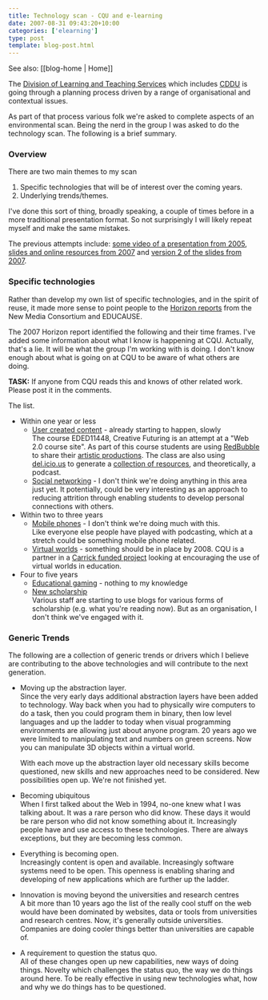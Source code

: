 ```yaml
---
title: Technology scan - CQU and e-learning
date: 2007-08-31 09:43:20+10:00
categories: ['elearning']
type: post
template: blog-post.html
---
```


See also: [[blog-home | Home]]

The [Division of Learning and Teaching Services](http://dtls.cqu.edu.au/) which includes [CDDU](http://cddu.cqu.edu.au/) is going through a planning process driven by a range of organisational and contextual issues.

As part of that process various folk we're asked to complete aspects of an environmental scan. Being the nerd in the group I was asked to do the technology scan. The following is a brief summary.

### Overview

There are two main themes to my scan

1. Specific technologies that will be of interest over the coming years.
2. Underlying trends/themes.

I've done this sort of thing, broadly speaking, a couple of times before in a more traditional presentation format. So not surprisingly I will likely repeat myself and make the same mistakes.

The previous attempts include: [some video of a presentation from 2005](http://cq-pan.cqu.edu.au/david-jones/Publications/Presentations/Future_Drivers/), [slides and online resources from 2007](http://eros.cqu.edu.au/index.php/PossibleFutures) and [version 2 of the slides from 2007](http://cq-pan.cqu.edu.au/david-jones/Publications/Presentations/PossibleFuturesII/).

### Specific technologies

Rather than develop my own list of specific technologies, and in the spirit of reuse, it made more sense to point people to the [Horizon reports](http://www.nmc.org/horizon/) from the New Media Consortium and EDUCAUSE.

The 2007 Horizon report identified the following and their time frames. I've added some information about what I know is happening at CQU. Actually, that's a lie. It will be what the group I'm working with is doing. I don't know enough about what is going on at CQU to be aware of what others are doing.

**TASK:** If anyone from CQU reads this and knows of other related work. Please post it in the comments.

The list.

- Within one year or less
    - [User created content](http://www.nmc.org/horizon/2007/user-created-content) - already starting to happen, slowly  
        The course EDED11448, Creative Futuring is an attempt at a "Web 2.0 course site". As part of this course students are using [RedBubble](http://www.redbubble.com/) to share their [artistic productions](http://webfuse.cqu.edu.au/Courses/EDED11448/Portfolio/). The class are also using [del.icio.us](http://del.icio.us) to generate a [collection of resources](http://webfuse.cqu.edu.au/Courses/EDED11448/Resources/), and theoretically, a podcast.
    - [Social networking](http://www.nmc.org/horizon/2007/social-networking) - I don't think we're doing anything in this area just yet. It potentially, could be very interesting as an approach to reducing attrition through enabling students to develop personal connections with others.
- Within two to three years
    - [Mobile phones](http://www.nmc.org/horizonproject/2007/mobile-phones) - I don't think we're doing much with this.  
        Like everyone else people have played with podcasting, which at a stretch could be something mobile phone related.
    - [Virtual worlds](http://www.nmc.org/horizonproject/2007/virtual-worlds) - something should be in place by 2008. 
        CQU is a partner in a [Carrick funded project](http://cddu.cqu.edu.au/index.php/Web3D_Exchange_Project) looking at encouraging the use of virtual worlds in education.
- Four to five years
    - [Educational gaming](http://www.nmc.org/horizonproject/2007/massively-multiplayer-educational-gaming) - nothing to my knowledge
    - [New scholarship](http://www.nmc.org/horizonproject/2007/new-scholarship)  
        Various staff are starting to use blogs for various forms of scholarship (e.g. what you're reading now). But as an organisation, I don't think we've engaged with it.

### Generic Trends

The following are a collection of generic trends or drivers which I believe are contributing to the above technologies and will contribute to the next generation.

- Moving up the abstraction layer.  
    Since the very early days additional abstraction layers have been added to technology. Way back when you had to physically wire computers to do a task, then you could program them in binary, then low level languages and up the ladder to today when visual programming environments are allowing just about anyone program. 20 years ago we were limited to manipulating text and numbers on green screens. Now you can manipulate 3D objects within a virtual world.
    
    With each move up the abstraction layer old necessary skills become questioned, new skills and new approaches need to be considered. New possibilities open up. We're not finished yet.
    
- Becoming ubiquitous  
    When I first talked about the Web in 1994, no-one knew what I was talking about. It was a rare person who did know. These days it would be rare person who did not know something about it. Increasingly people have and use access to these technologies. There are always exceptions, but they are becoming less common.
- Everything is becoming open.  
    Increasingly content is open and available. Increasingly software systems need to be open. This openness is enabling sharing and developing of new applications which are further up the ladder.
- Innovation is moving beyond the universities and research centres  
    A bit more than 10 years ago the list of the really cool stuff on the web would have been dominated by websites, data or tools from universities and research centres. Now, it's generally outside universities. Companies are doing cooler things better than universities are capable of.
- A requirement to question the status quo.  
    All of these changes open up new capabilities, new ways of doing things. Novelty which challenges the status quo, the way we do things around here. To be really effective in using new technologies what, how and why we do things has to be questioned.